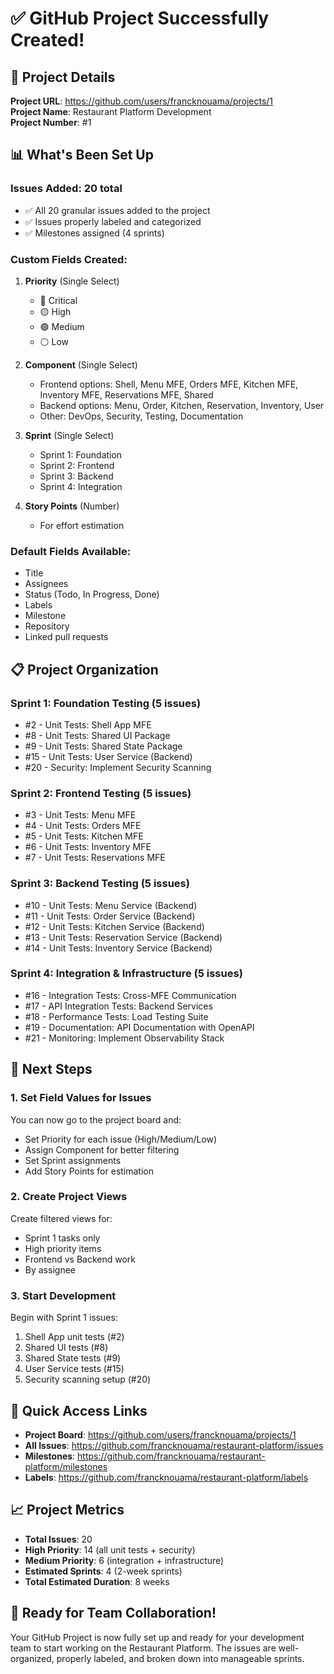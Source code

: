 # ✅ GitHub Project Successfully Created!

## 🎉 Project Details

**Project URL**: https://github.com/users/francknouama/projects/1  
**Project Name**: Restaurant Platform Development  
**Project Number**: #1

## 📊 What's Been Set Up

### **Issues Added**: 20 total
- ✅ All 20 granular issues added to the project
- ✅ Issues properly labeled and categorized
- ✅ Milestones assigned (4 sprints)

### **Custom Fields Created**:
1. **Priority** (Single Select)
   - 🔴 Critical
   - 🟡 High  
   - 🟢 Medium
   - ⚪ Low

2. **Component** (Single Select)
   - Frontend options: Shell, Menu MFE, Orders MFE, Kitchen MFE, Inventory MFE, Reservations MFE, Shared
   - Backend options: Menu, Order, Kitchen, Reservation, Inventory, User
   - Other: DevOps, Security, Testing, Documentation

3. **Sprint** (Single Select)
   - Sprint 1: Foundation
   - Sprint 2: Frontend
   - Sprint 3: Backend
   - Sprint 4: Integration

4. **Story Points** (Number)
   - For effort estimation

### **Default Fields Available**:
- Title
- Assignees
- Status (Todo, In Progress, Done)
- Labels
- Milestone
- Repository
- Linked pull requests

## 📋 Project Organization

### **Sprint 1: Foundation Testing** (5 issues)
- #2 - Unit Tests: Shell App MFE
- #8 - Unit Tests: Shared UI Package  
- #9 - Unit Tests: Shared State Package
- #15 - Unit Tests: User Service (Backend)
- #20 - Security: Implement Security Scanning

### **Sprint 2: Frontend Testing** (5 issues)  
- #3 - Unit Tests: Menu MFE
- #4 - Unit Tests: Orders MFE
- #5 - Unit Tests: Kitchen MFE
- #6 - Unit Tests: Inventory MFE
- #7 - Unit Tests: Reservations MFE

### **Sprint 3: Backend Testing** (5 issues)
- #10 - Unit Tests: Menu Service (Backend)
- #11 - Unit Tests: Order Service (Backend)
- #12 - Unit Tests: Kitchen Service (Backend)
- #13 - Unit Tests: Reservation Service (Backend)  
- #14 - Unit Tests: Inventory Service (Backend)

### **Sprint 4: Integration & Infrastructure** (5 issues)
- #16 - Integration Tests: Cross-MFE Communication
- #17 - API Integration Tests: Backend Services
- #18 - Performance Tests: Load Testing Suite
- #19 - Documentation: API Documentation with OpenAPI
- #21 - Monitoring: Implement Observability Stack

## 🎯 Next Steps

### 1. **Set Field Values for Issues**
You can now go to the project board and:
- Set Priority for each issue (High/Medium/Low)
- Assign Component for better filtering
- Set Sprint assignments
- Add Story Points for estimation

### 2. **Create Project Views**
Create filtered views for:
- Sprint 1 tasks only
- High priority items
- Frontend vs Backend work
- By assignee

### 3. **Start Development**
Begin with Sprint 1 issues:
1. Shell App unit tests (#2)
2. Shared UI tests (#8)
3. Shared State tests (#9)  
4. User Service tests (#15)
5. Security scanning setup (#20)

## 🔗 Quick Access Links

- **Project Board**: https://github.com/users/francknouama/projects/1
- **All Issues**: https://github.com/francknouama/restaurant-platform/issues
- **Milestones**: https://github.com/francknouama/restaurant-platform/milestones
- **Labels**: https://github.com/francknouama/restaurant-platform/labels

## 📈 Project Metrics

- **Total Issues**: 20
- **High Priority**: 14 (all unit tests + security)
- **Medium Priority**: 6 (integration + infrastructure)
- **Estimated Sprints**: 4 (2-week sprints)
- **Total Estimated Duration**: 8 weeks

## 🚀 Ready for Team Collaboration!

Your GitHub Project is now fully set up and ready for your development team to start working on the Restaurant Platform. The issues are well-organized, properly labeled, and broken down into manageable sprints.